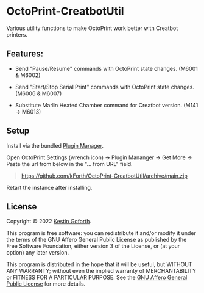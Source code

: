 # OctoPrint-CreatbotUtil

Various utility functions to make OctoPrint work better with Creatbot printers.

## Features:

- Send "Pause/Resume" commands with OctoPrint state changes. (M6001 & M6002)

- Send "Start/Stop Serial Print" commands with OctoPrint state changes. (M6006 & M6007)

- Substitute Marlin Heated Chamber command for Creatbot version. (M141 -> M6013)


## Setup

Install via the bundled [Plugin Manager](https://docs.octoprint.org/en/master/bundledplugins/pluginmanager.html).

Open OctoPrint Settings (wrench icon) -> Plugin Mananger -> Get More -> Paste the url from below in the "... from URL" field. 

> https://github.com/kForth/OctoPrint-CreatbotUtil/archive/main.zip

Retart the instance after installing.


## License

Copyright © 2022 [Kestin Goforth](http://github.com/kforth/).

This program is free software: you can redistribute it and/or modify it under the terms of the GNU Affero General Public License as published by the Free Software Foundation, either version 3 of the License, or (at your option) any later version.

This program is distributed in the hope that it will be useful, but WITHOUT ANY WARRANTY; without even the implied warranty of MERCHANTABILITY or FITNESS FOR A PARTICULAR PURPOSE.  See the [GNU Affero General Public License](https://www.gnu.org/licenses/agpl-3.0.en.html) for more details.